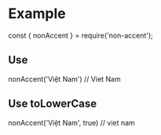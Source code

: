 # Example

const { nonAccent } = require('non-accent');

## Use

nonAccent('Việt Nam') // Viet Nam

## Use toLowerCase

nonAccent('Việt Nam', true) // viet nam
